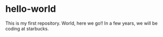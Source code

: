 # hello-world
This is my first repository. World, here we go!!
In a few years, we will be coding at starbucks.
